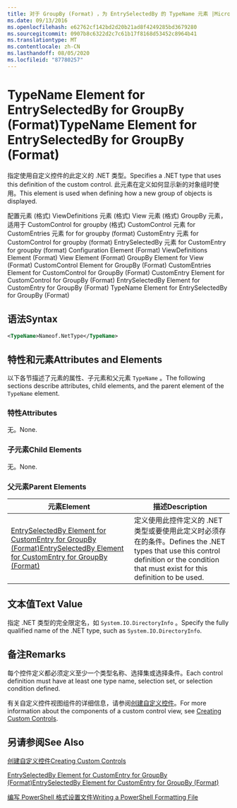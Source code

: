 ```yaml
---
title: 对于 GroupBy (Format) ，为 EntrySelectedBy 的 TypeName 元素 |Microsoft Docs
ms.date: 09/13/2016
ms.openlocfilehash: e62762cf142bd2d20b21ad8f4249285bd3679280
ms.sourcegitcommit: 0907b8c6322d2c7c61b17f8168d53452c8964b41
ms.translationtype: MT
ms.contentlocale: zh-CN
ms.lasthandoff: 08/05/2020
ms.locfileid: "87780257"
---
```

# <a name="typename-element-for-entryselectedby-for-groupby-format"></a><span data-ttu-id="d82a6-102">TypeName Element for EntrySelectedBy for GroupBy (Format)</span><span class="sxs-lookup"><span data-stu-id="d82a6-102">TypeName Element for EntrySelectedBy for GroupBy (Format)</span></span>

<span data-ttu-id="d82a6-103">指定使用自定义控件的此定义的 .NET 类型。</span><span class="sxs-lookup"><span data-stu-id="d82a6-103">Specifies a .NET type that uses this definition of the custom control.</span></span> <span data-ttu-id="d82a6-104">此元素在定义如何显示新的对象组时使用。</span><span class="sxs-lookup"><span data-stu-id="d82a6-104">This element is used when defining how a new group of objects is displayed.</span></span>

<span data-ttu-id="d82a6-105">配置元素 (格式) ViewDefinitions 元素 (格式) View 元素 (格式) GroupBy 元素，适用于 CustomControl for groupby (格式) CustomControl 元素 for CustomEntries 元素 for for groupby (format) CustomEntry 元素 for CustomControl for groupby (format) EntrySelectedBy 元素 for CustomEntry for groupby (format) </span><span class="sxs-lookup"><span data-stu-id="d82a6-105">Configuration Element (Format) ViewDefinitions Element (Format) View Element (Format) GroupBy Element for View (Format) CustomControl Element for GroupBy (Format) CustomEntries Element for CustomControl for GroupBy (Format) CustomEntry Element for CustomControl for GroupBy (Format) EntrySelectedBy Element for CustomEntry for GroupBy (Format) TypeName Element for EntrySelectedBy for GroupBy (Format)</span></span>

## <a name="syntax"></a><span data-ttu-id="d82a6-106">语法</span><span class="sxs-lookup"><span data-stu-id="d82a6-106">Syntax</span></span>

```xml
<TypeName>Nameof.NetType</TypeName>
```

## <a name="attributes-and-elements"></a><span data-ttu-id="d82a6-107">特性和元素</span><span class="sxs-lookup"><span data-stu-id="d82a6-107">Attributes and Elements</span></span>

<span data-ttu-id="d82a6-108">以下各节描述了元素的属性、子元素和父元素 `TypeName` 。</span><span class="sxs-lookup"><span data-stu-id="d82a6-108">The following sections describe attributes, child elements, and the parent element of the `TypeName` element.</span></span>

### <a name="attributes"></a><span data-ttu-id="d82a6-109">特性</span><span class="sxs-lookup"><span data-stu-id="d82a6-109">Attributes</span></span>

<span data-ttu-id="d82a6-110">无。</span><span class="sxs-lookup"><span data-stu-id="d82a6-110">None.</span></span>

### <a name="child-elements"></a><span data-ttu-id="d82a6-111">子元素</span><span class="sxs-lookup"><span data-stu-id="d82a6-111">Child Elements</span></span>

<span data-ttu-id="d82a6-112">无。</span><span class="sxs-lookup"><span data-stu-id="d82a6-112">None.</span></span>

### <a name="parent-elements"></a><span data-ttu-id="d82a6-113">父元素</span><span class="sxs-lookup"><span data-stu-id="d82a6-113">Parent Elements</span></span>

|<span data-ttu-id="d82a6-114">元素</span><span class="sxs-lookup"><span data-stu-id="d82a6-114">Element</span></span>|<span data-ttu-id="d82a6-115">描述</span><span class="sxs-lookup"><span data-stu-id="d82a6-115">Description</span></span>|
|-------------|-----------------|
|[<span data-ttu-id="d82a6-116">EntrySelectedBy Element for CustomEntry for GroupBy (Format)</span><span class="sxs-lookup"><span data-stu-id="d82a6-116">EntrySelectedBy Element for CustomEntry for GroupBy (Format)</span></span>](./entryselectedby-element-for-customentry-for-groupby-format.md)|<span data-ttu-id="d82a6-117">定义使用此控件定义的 .NET 类型或要使用此定义时必须存在的条件。</span><span class="sxs-lookup"><span data-stu-id="d82a6-117">Defines the .NET types that use this control definition or the condition that must exist for this definition to be used.</span></span>|

## <a name="text-value"></a><span data-ttu-id="d82a6-118">文本值</span><span class="sxs-lookup"><span data-stu-id="d82a6-118">Text Value</span></span>

<span data-ttu-id="d82a6-119">指定 .NET 类型的完全限定名，如 `System.IO.DirectoryInfo` 。</span><span class="sxs-lookup"><span data-stu-id="d82a6-119">Specify the fully qualified name of the .NET type, such as `System.IO.DirectoryInfo`.</span></span>

## <a name="remarks"></a><span data-ttu-id="d82a6-120">备注</span><span class="sxs-lookup"><span data-stu-id="d82a6-120">Remarks</span></span>

<span data-ttu-id="d82a6-121">每个控件定义都必须定义至少一个类型名称、选择集或选择条件。</span><span class="sxs-lookup"><span data-stu-id="d82a6-121">Each control definition must have at least one type name, selection set, or selection condition defined.</span></span>

<span data-ttu-id="d82a6-122">有关自定义控件视图组件的详细信息，请参阅[创建自定义控件](./creating-custom-controls.md)。</span><span class="sxs-lookup"><span data-stu-id="d82a6-122">For more information about the components of a custom control view, see [Creating Custom Controls](./creating-custom-controls.md).</span></span>

## <a name="see-also"></a><span data-ttu-id="d82a6-123">另请参阅</span><span class="sxs-lookup"><span data-stu-id="d82a6-123">See Also</span></span>

[<span data-ttu-id="d82a6-124">创建自定义控件</span><span class="sxs-lookup"><span data-stu-id="d82a6-124">Creating Custom Controls</span></span>](./creating-custom-controls.md)

[<span data-ttu-id="d82a6-125">EntrySelectedBy Element for CustomEntry for GroupBy (Format)</span><span class="sxs-lookup"><span data-stu-id="d82a6-125">EntrySelectedBy Element for CustomEntry for GroupBy (Format)</span></span>](./entryselectedby-element-for-customentry-for-groupby-format.md)

[<span data-ttu-id="d82a6-126">编写 PowerShell 格式设置文件</span><span class="sxs-lookup"><span data-stu-id="d82a6-126">Writing a PowerShell Formatting File</span></span>](./writing-a-powershell-formatting-file.md)
